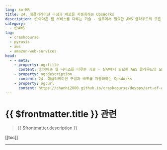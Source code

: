 ```yaml
---
lang: ko-KR
title: 24. 애플리케이션 구성과 배포를 자동화하는 OpsWorks
description: 📦아마존 웹 서비스를 다루는 기술 - 실무에서 필요한 AWS 클라우드의 모든 것! > 24. 애플리케이션 구성과 배포를 자동화하는 OpsWorks
category:
  - 📦AWS
tag: 
  - crashcourse
  - pyrasis
  - aws 
  - amazon-web-services
head:
  - - meta:
    - property: og:title
      content: 📦아마존 웹 서비스를 다루는 기술 - 실무에서 필요한 AWS 클라우드의 모든 것! > 24. 애플리케이션 구성과 배포를 자동화하는 OpsWorks
    - property: og:description
      content: 24. 애플리케이션 구성과 배포를 자동화하는 OpsWorks
    - property: og:url
      content: https://chanhi2000.github.io/crashcourse/devops/art-of-aws/24.html
---
```


# {{ $frontmatter.title }} 관련

> {{ $frontmatter.description }}

[[toc]]

---

<TagLinks />